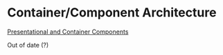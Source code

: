 # Container/Component Architecture

[Presentational and Container Components](https://medium.com/@dan_abramov/smart-and-dumb-components-7ca2f9a7c7d0)

Out of date (?)